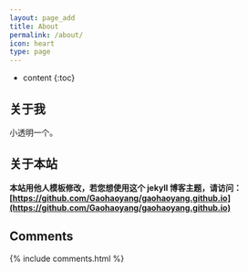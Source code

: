 ```yaml
---
layout: page_add
title: About
permalink: /about/
icon: heart
type: page
---
```


* content
{:toc}

## 关于我

小透明一个。

## 关于本站

**本站用他人模板修改，若您想使用这个 jekyll 博客主题，请访问：[https://github.com/Gaohaoyang/gaohaoyang.github.io](https://github.com/Gaohaoyang/gaohaoyang.github.io)**


## Comments

{% include comments.html %}
